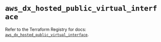 # `aws_dx_hosted_public_virtual_interface`

Refer to the Terraform Registry for docs: [`aws_dx_hosted_public_virtual_interface`](https://registry.terraform.io/providers/hashicorp/aws/6.10.0/docs/resources/dx_hosted_public_virtual_interface).
